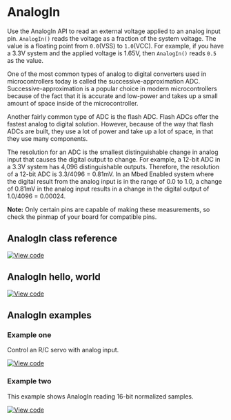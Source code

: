# AnalogIn

Use the AnalogIn API to read an external voltage applied to an analog input pin. `AnalogIn()` reads the voltage as a fraction of the system voltage. The value is a floating point from `0.0`(VSS) to `1.0`(VCC). For example, if you have a 3.3V system and the applied voltage is 1.65V, then `AnalogIn()` reads `0.5` as the value.

One of the most common types of analog to digital converters used in microcontrollers today is called the successive-approximation ADC. Successive-approximation is a popular choice in modern microcontrollers because of the fact that it is accurate and low-power and takes up a small amount of space inside of the microcontroller.

Another fairly common type of ADC is the flash ADC. Flash ADCs offer the fastest analog to digital solution. However, because of the way that flash ADCs are built, they use a lot of power and take up a lot of space, in that they use many components.

The resolution for an ADC is the smallest distinguishable change in analog input that causes the digital output to change. For example, a 12-bit ADC in a 3.3V system has 4,096 distinguishable outputs. Therefore, the resolution of a 12-bit ADC is 3.3/4096 = 0.81mV. In an Mbed Enabled system where the digital result from the analog input is in the range of 0.0 to 1.0, a change of 0.81mV in the analog input results in a change in the digital output of 1.0/4096 = 0.00024.

<span class="notes">**Note:** Only certain pins are capable of making these measurements, so check the pinmap of your board for compatible pins.</span>

## AnalogIn class reference

[![View code](https://www.mbed.com/embed/?type=library)](https://os.mbed.com/docs/mbed-os/v6.2/mbed-os-api-doxy/classmbed_1_1_analog_in.html)

## AnalogIn hello, world

[![View code](https://www.mbed.com/embed/?url=https://github.com/ARMmbed/mbed-os-snippet-AnalogIn_ex_3/tree/v6.0)](https://github.com/ARMmbed/mbed-os-snippet-AnalogIn_ex_3/blob/v6.0/main.cpp)

## AnalogIn examples

### Example one

Control an R/C servo with analog input.

[![View code](https://www.mbed.com/embed/?url=https://github.com/ARMmbed/mbed-os-snippet-AnalogIn_ex_1/tree/v6.0)](https://github.com/ARMmbed/mbed-os-snippet-AnalogIn_ex_1/blob/v6.0/main.cpp)

### Example two

This example shows AnalogIn reading 16-bit normalized samples.

[![View code](https://www.mbed.com/embed/?url=https://github.com/ARMmbed/mbed-os-snippet-AnalogIn_ex_2/tree/v6.0)](https://github.com/ARMmbed/mbed-os-snippet-AnalogIn_ex_2/blob/v6.0/main.cpp)
